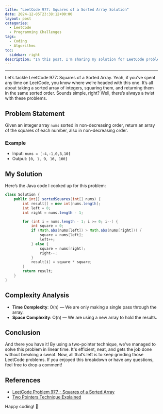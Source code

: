 ```yaml
---
title: "LeetCode 977: Squares of a Sorted Array Solution"
date: 2024-12-05T23:38:12+00:00
layout: post
categories:
  - LeetCode
  - Programming Challenges
tags:
  - Coding
  - Algorithms
toc:
  sidebar: right
description: "In this post, I'm sharing my solution for LeetCode problem 977 - Squares of a Sorted Array. Let's dive into some coding magic and tackle problem-solving head-on!"
---
```

---

Let’s tackle LeetCode 977: Squares of a Sorted Array. Yeah, if you’ve spent any time on LeetCode, you know where we’re headed with this one. It’s all about taking a sorted array of integers, squaring them, and returning them in the same sorted order. Sounds simple, right? Well, there’s always a twist with these problems.

## Problem Statement

Given an integer array `nums` sorted in non-decreasing order, return an array of the squares of each number, also in non-decreasing order.

### Example

- Input: `nums = [-4,-1,0,3,10]`
- Output: `[0, 1, 9, 16, 100]`

## My Solution 

Here’s the Java code I cooked up for this problem:

```java
class Solution {
    public int[] sortedSquares(int[] nums) {
        int result[] = new int[nums.length];
        int left = 0;
        int right = nums.length - 1;

        for (int i = nums.length - 1; i >= 0; i--) {
            int square = 0;
            if (Math.abs(nums[left]) > Math.abs(nums[right])) {
                square = nums[left];
                left++;
            } else {
                square = nums[right];
                right--;
            }
            result[i] = square * square;
        }
        return result;
    }
}
```

## Complexity Analysis

- **Time Complexity**: O(n) — We are only making a single pass through the array.
- **Space Complexity**: O(n) — We are using a new array to hold the results.

## Conclusion

And there you have it! By using a two-pointer technique, we’ve managed to solve this problem in linear time. It's efficient, neat, and gets the job done without breaking a sweat. Now, all that’s left is to keep grinding those LeetCode problems. If you enjoyed this breakdown or have any questions, feel free to drop a comment!

## References

- [LeetCode Problem 977 - Squares of a Sorted Array](https://leetcode.com/problems/squares-of-a-sorted-array/)
- [Two Pointers Technique Explained](https://www.geeksforgeeks.org/two-pointers-technique/) 

Happy coding! 🖖
